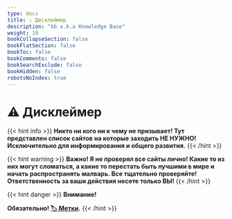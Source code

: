 ```yaml
---
type: docs
title: ⚠️ Дисклеймер
description: "kb a.k.a Knowledge Base"
weight: 10
bookCollapseSection: false
bookFlatSection: false
bookToc: false
bookComments: false
bookSearchExclude: false
bookHidden: false
robotsNoIndex: true
---
```


# ⚠️ Дисклеймер

{{< hint info >}}
**Никто ни кого ни к чему не призывает! Тут представлен список сайтов на которые заходить НЕ НУЖНО! Исключительно для информирования и общего развития.**
{{< /hint >}}

{{< hint warning >}}
**Важно! Я не проверял все сайты лично! Какие то из них могут сломаться, а какие то перестать быть лучшими в мире и начать распространять малварь. Все тщательно проверяйте! Ответственность за ваши действия несете только ВЫ!**
{{< /hint >}}

{{< hint danger >}}
**Внимание!**

**Обязательно! [🏷️ Метки](../marks).**
{{< /hint >}}
